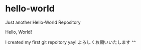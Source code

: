 # hello-world
Just another Hello-World Repository

Hello, World!

I created my first git repoitory
yay!
よろしくお願いいたします ^^
